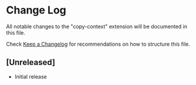 # Change Log

All notable changes to the "copy-context" extension will be documented in this file.

Check [Keep a Changelog](http://keepachangelog.com/) for recommendations on how to structure this file.

## [Unreleased]

- Initial release